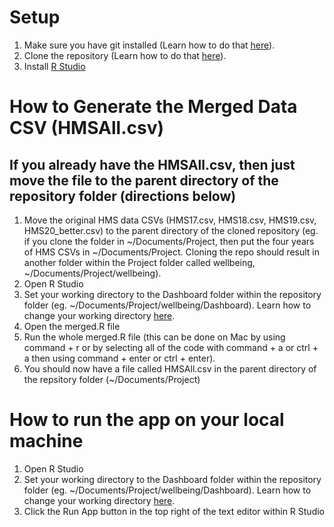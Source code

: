 # Setup
1. Make sure you have git installed (Learn how to do that [here](https://github.com/git-guides/install-git)).
2. Clone the repository (Learn how to do that [here](https://docs.github.com/en/repositories/creating-and-managing-repositories/cloning-a-repository)).
3. Install [R Studio](https://www.rstudio.com/products/rstudio/download/)

# How to Generate the Merged Data CSV (HMSAll.csv)
## If you already have the HMSAll.csv, then just move the file to the parent directory of the repository folder (directions below)
1. Move the original HMS data CSVs (HMS17.csv, HMS18.csv, HMS19.csv, HMS20_better.csv) to the parent directory of the cloned repository (eg. if you clone the folder in ~/Documents/Project, then put the four years of HMS CSVs in ~/Documents/Project. Cloning the repo should result in another folder within the Project folder called wellbeing, ~/Documents/Project/wellbeing).
2. Open R Studio
3. Set your working directory to the Dashboard folder within the repository folder (eg. ~/Documents/Project/wellbeing/Dashboard). Learn how to change your working directory [here](https://support.rstudio.com/hc/en-us/articles/200711843-Working-Directories-and-Workspaces-in-the-RStudio-IDE).
4. Open the merged.R file
5. Run the whole merged.R file (this can be done on Mac by using command + r or by selecting all of the code with command + a or ctrl + a then using command + enter or ctrl + enter).
6. You should now have a file called HMSAll.csv in the parent directory of the repsitory folder (~/Documents/Project)

# How to run the app on your local machine
1. Open R Studio
2. Set your working directory to the Dashboard folder within the repository folder (eg. ~/Documents/Project/wellbeing/Dashboard). Learn how to change your working directory [here](https://support.rstudio.com/hc/en-us/articles/200711843-Working-Directories-and-Workspaces-in-the-RStudio-IDE).
3. Click the Run App button in the top right of the text editor within R Studio
